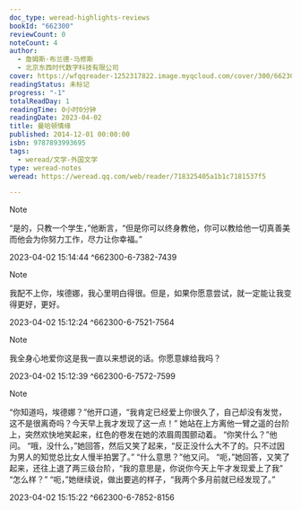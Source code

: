 ```yaml
---
doc_type: weread-highlights-reviews
bookId: "662300"
reviewCount: 0
noteCount: 4
author:
  - 詹姆斯·布兰德·马修斯
  - 北京东西时代数字科技有限公司
cover: https://wfqqreader-1252317822.image.myqcloud.com/cover/300/662300/t7_662300.jpg
readingStatus: 未标记
progress: "-1"
totalReadDay: 1
readingTime: 0小时0分钟
readingDate: 2023-04-02
title: 曼哈顿情缘
published: 2014-12-01 00:00:00
isbn: 9787893993695
tags:
  - weread/文学-外国文学
type: weread-notes
weread: https://weread.qq.com/web/reader/718325405a1b1c7181537f5

---
```













> [!NOTE] 
> “是的，只教一个学生，”他断言，“但是你可以终身教他，你可以教给他一切真善美而他会为你努力工作，尽力让你幸福。”
> 
> 2023-04-02 15:14:44 ^662300-6-7382-7439

> [!NOTE] 
> 我配不上你，埃德娜，我心里明白得很。但是，如果你愿意尝试，就一定能让我变得更好，更好。
> 
> 2023-04-02 15:12:24 ^662300-6-7521-7564

> [!NOTE] 
> 我全身心地爱你这是我一直以来想说的话。你愿意嫁给我吗？
> 
> 2023-04-02 15:12:39 ^662300-6-7572-7599

> [!NOTE] 
> “你知道吗，埃德娜？”他开口道，“我肯定已经爱上你很久了，自己却没有发觉，这不是很离奇吗？今天早上我才发现了这一点！” 
       她站在上方离他一臂之遥的台阶上，突然欢快地笑起来，红色的卷发在她的浓眉周围颤动着。 
       “你笑什么？”他问。 
       “哦，没什么，”她回答，然后又笑了起来，“反正没什么大不了的。只不过因为男人的知觉总比女人慢半拍罢了。” 
       “什么意思？”他又问。 
       “呃，”她回答，又笑了起来，还往上退了两三级台阶，“我的意思是，你说你今天上午才发现爱上了我” 
       “怎么样？” 
       “呃，”她继续说，做出要逃的样子，“我两个多月前就已经发现了。”
> 
> 2023-04-02 15:15:22 ^662300-6-7852-8156



















